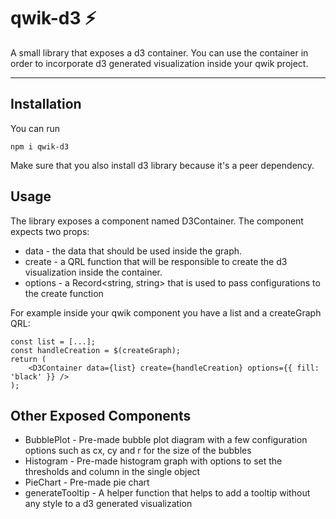 # qwik-d3 ⚡️

A small library that exposes a d3 container. You can use the container in order to incorporate d3 generated visualization inside your qwik project.

---

## Installation

You can run 
```
npm i qwik-d3 
```
Make sure that you also install d3 library because it's a peer dependency.

## Usage

The library exposes a component named D3Container.
The component expects two props:
- data - the data that should be used inside the graph. 
- create - a QRL function that will be responsible to create the d3 visualization inside the container.
- options - a Record<string, string> that is used to pass configurations to the create function

For example inside your qwik component you have a list and a createGraph QRL:

```
const list = [...];
const handleCreation = $(createGraph);
return (
    <D3Container data={list} create={handleCreation} options={{ fill: 'black' }} />
);
```

## Other Exposed Components
- BubblePlot - Pre-made bubble plot diagram with a few configuration options such as cx, cy and r for the size of the bubbles
- Histogram - Pre-made histogram graph with options to set the thresholds and column in the single object
- PieChart - Pre-made pie chart 
- generateTooltip - A helper function that helps to add a tooltip without any style to a d3 generated visualization  
